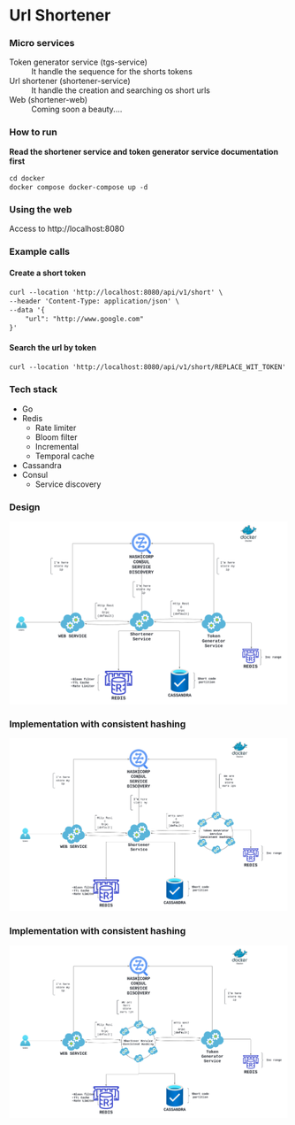 # Url Shortener

### Micro services

<dl>
  <dt>Token generator service (tgs-service) </dt>
  <dd>It handle the sequence for the shorts tokens </dd>
  <dt>Url shortener (shortener-service)</dt>
  <dd>It handle the creation and searching os short urls</dd>
  <dt>Web (shortener-web)</dt>
  <dd>Coming soon a beauty....</dd>  
</dl>

### How to run

**Read the shortener service and token generator service documentation first**

```
cd docker
docker compose docker-compose up -d
```

### Using the web

Access to http://localhost:8080

### Example calls

#### Create a short token

```
curl --location 'http://localhost:8080/api/v1/short' \
--header 'Content-Type: application/json' \
--data '{
    "url": "http://www.google.com"
}'
```

#### Search the url by token

```
curl --location 'http://localhost:8080/api/v1/short/REPLACE_WIT_TOKEN'

```

### Tech stack

- Go
- Redis
  - Rate limiter
  - Bloom filter
  - Incremental
  - Temporal cache
- Cassandra
- Consul
  - Service discovery


### Design
![Arquitecture](./design/Shortener.png)

### Implementation with consistent hashing
![Arquitecture](./design/Implementation1.png)

### Implementation with consistent hashing
![Arquitecture](./design/Implementation2.png)